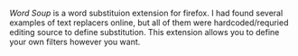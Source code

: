 *Word Soup* is a word substituion extension for firefox. I had found several examples of text replacers online, but all of them were hardcoded/requried editing source to define substitution. This extension allows you to define your own filters however you want.